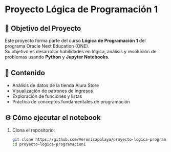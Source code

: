 # Proyecto Lógica de Programación 1

## 🎯 Objetivo del Proyecto
Este proyecto forma parte del curso **Lógica de Programación 1** del programa Oracle Next Education (ONE).  
Su objetivo es desarrollar habilidades en lógica, análisis y resolución de problemas usando **Python** y **Jupyter Notebooks**.

## 🧩 Contenido
- Análisis de datos de la tienda Alura Store
- Visualización de patrones de ingresos
- Exploración de funciones y listas
- Práctica de conceptos fundamentales de programación

## ⚙️ Cómo ejecutar el notebook
1. Clona el repositorio:
   ```bash
   git clone https://github.com/Veronicapolaya/proyecto-logica-programacion1.git
   cd proyecto-logica-programacion1


